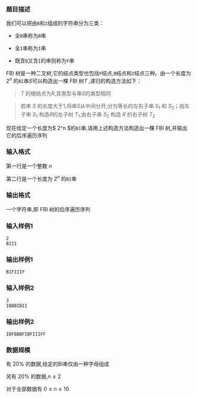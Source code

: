 ### 题目描述
我们可以把由`B`和`I`组成的字符串分为三类：

+ 全`B`串称为`B`串

+ 全`I`串称为`I`串

+ 既含`B`又含`I`的串则称为`F`串

$\text{FBI}$ 树是一种二叉树,它的结点类型也包括`F`结点,`B`结点和`I`结点三种。由一个长度为 $2^n$ 的`BI`串$S$可以构造出一棵 $\text{FBI}$ 树$T$ ,递归的构造方法如下：

> $T$ 的根结点为$R$,其类型与串$S$的类型相同

> 若串 $S$ 的长度大于$1$,将串$S$从中间分开,分为等长的左右子串 $S_1$ 和 $S_2$；由左子串 $S_1$ 构造$R$的左子树 $T_1$,由右子串 $S_2$ 构造 $R$ 的右子树 $T_2$

现在给定一个长度为$ 2^n $的`BI`串,请用上述构造方法构造出一棵 $\text{FBI}$ 树,并输出它的后序遍历序列

### 输入格式
第一行是一个整数 $n$

第二行是一个长度为 $2^n$ 的`BI`串
### 输出格式
一个字符串,即 $\text{FBI}$ 树的后序遍历序列
### 输入样例1
```
2
BIII
```
### 输出样例1
```
BIFIIIF
```
### 输入样例2
```
3
IBBBIBII
```
### 输出样例2
```
IBFBBBFIBFIIIFF
```
### 数据规模
有 $20\%$ 的数据,给定的$\text{BI}$串仅由一种字母组成

另有 $20\%$ 的数据,$n \leq 2$

对于全部数据有 $0 \leq n \leq 10$